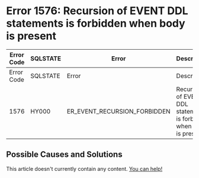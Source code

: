 
# Error 1576: Recursion of EVENT DDL statements is forbidden when body is present


| Error Code | SQLSTATE | Error | Description |
| --- | --- | --- | --- |
| Error Code | SQLSTATE | Error | Description |
| 1576 | HY000 | ER_EVENT_RECURSION_FORBIDDEN | Recursion of EVENT DDL statements is forbidden when body is present |




## Possible Causes and Solutions


This article doesn't currently contain any content. [You can help!](/en/writing-and-editing-knowledge-base-articles/)

